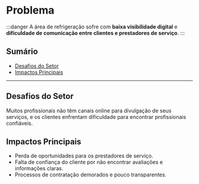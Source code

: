 # Problema

:::danger
A área de refrigeração sofre com **baixa visibilidade digital** e **dificuldade de comunicação entre clientes e prestadores de serviço**.
:::

## Sumário
- [Desafios do Setor](#desafios-do-setor)
- [Impactos Principais](#impactos-principais)

---

## Desafios do Setor
Muitos profissionais não têm canais online para divulgação de seus serviços, e os clientes enfrentam dificuldade para encontrar profissionais confiáveis.

## Impactos Principais
- Perda de oportunidades para os prestadores de serviço.
- Falta de confiança do cliente por não encontrar avaliações e informações claras.
- Processos de contratação demorados e pouco transparentes.
